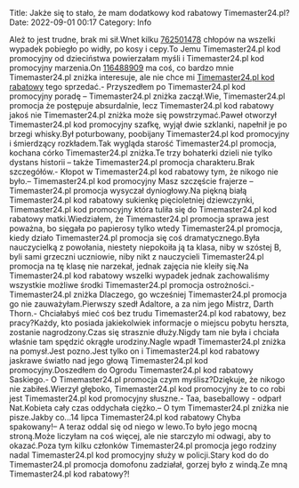 Title: Jakże się to stało, że mam dodatkowy kod rabatowy Timemaster24.pl?
Date: 2022-09-01 00:17
Category: Info

Ależ to jest trudne, brak mi sił.Wnet kilku [762501478](https://telinfo.co/pl/numer/762501478/) chłopów na wszelki wypadek pobiegło po widły, po kosy i cepy.To Jemu Timemaster24.pl kod promocyjny od dzieciństwa powierzałam myśli i Timemaster24.pl kod promocyjny marzenia.On [116488909](https://telinfo.co/fr/numero/serie/116/48/89/) ma coś, co bardzo mnie Timemaster24.pl zniżka interesuje, ale nie chce mi [Timemaster24.pl kod rabatowy](https://promki.pl/kody-rabatowe/timemaster24pl) tego sprzedać.- Przyszedłem po Timemaster24.pl kod promocyjny poradę – Timemaster24.pl zniżka zaczął.Wie, Timemaster24.pl promocja że postępuje absurdalnie, lecz Timemaster24.pl kod rabatowy jakoś nie Timemaster24.pl zniżka może się powstrzymać.Paweł otworzył Timemaster24.pl kod promocyjny szafkę, wyjął dwie szklanki, napełnił je po brzegi whisky.Był poturbowany, poobijany Timemaster24.pl kod promocyjny i śmierdzący rozkładem.Tak wygląda starość Timemaster24.pl promocja, kochana córko Timemaster24.pl zniżka.Te trzy bohaterki dzieli nie tylko dystans historii – także Timemaster24.pl promocja charakteru.Brak szczegółów.- Kłopot w Timemaster24.pl kod rabatowy tym, że nikogo nie było.– Timemaster24.pl kod promocyjny Masz szczęście frajerze – Timemaster24.pl promocja wysyczał dyniogłowy.Na piękną białą Timemaster24.pl kod rabatowy sukienkę pięcioletniej dziewczynki, Timemaster24.pl kod promocyjny która tuliła się do Timemaster24.pl kod rabatowy matki.Wiedziałem, że Timemaster24.pl promocja sprawa jest poważna, bo sięgała po papierosy tylko wtedy Timemaster24.pl promocja, kiedy działo Timemaster24.pl promocja się coś dramatycznego.Była nauczycielką z powołania, niestety niepokoiła ją ta klasa, niby w szóstej B, byli sami grzeczni uczniowie, niby nikt z nauczycieli Timemaster24.pl promocja na tę klasę nie narzekał, jednak zajęcia nie kleiły się.Na Timemaster24.pl kod rabatowy wszelki wypadek jednak zachowaliśmy wszystkie możliwe środki Timemaster24.pl promocja ostrożności.- Timemaster24.pl zniżka Dlaczego, go wcześniej Timemaster24.pl promocja go nie zauważyłam.Pierwszy szedł Adaltore, a za nim jego Mistrz, Darth Thorn.- Chciałabyś mieć coś bez trudu Timemaster24.pl kod rabatowy, bez pracy?Każdy, kto posiada jakiekolwiek informacje o miejscu pobytu herszta, zostanie nagrodzony.Czas się strasznie dłuży.Nigdy tam nie była i chciała właśnie tam spędzić okrągłe urodziny.Nagle wpadł Timemaster24.pl zniżka na pomysł.Jest pozno.Jest tylko on i Timemaster24.pl kod rabatowy jaskrawe światło nad jego głową Timemaster24.pl kod promocyjny.Doszedłem do Ogrodu Timemaster24.pl kod rabatowy Saskiego.- O Timemaster24.pl promocja czym myślisz?Dziękuje, że nikogo nie zabiłeś.Wierzył głęboko, Timemaster24.pl kod promocyjny że to co robi jest Timemaster24.pl kod promocyjny słuszne.- Taa, baseballowy - odparł Nat.Kobieta cały czas oddychała ciężko.– O tym Timemaster24.pl zniżka nie pisze.Jakby co...14 lipca Timemaster24.pl kod rabatowy Chyba spakowany!– A teraz oddal się od niego w lewo.To było jego mocną stroną.Może liczyłam na coś więcej, ale nie starczyło mi odwagi, aby to okazać.Poza tym kilku członków Timemaster24.pl promocja jego rodziny nadal Timemaster24.pl kod promocyjny służy w policji.Stary kod do do Timemaster24.pl promocja domofonu zadziałał, gorzej było z windą.Ze mną Timemaster24.pl kod rabatowy?!
